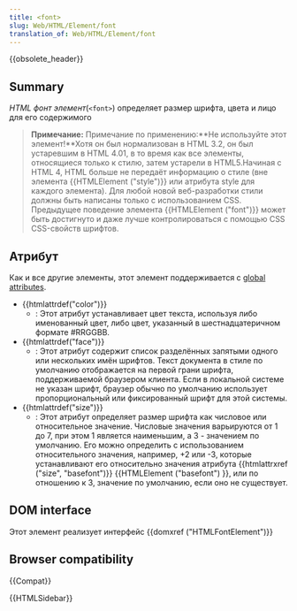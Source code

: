 ```yaml
---
title: <font>
slug: Web/HTML/Element/font
translation_of: Web/HTML/Element/font
---
```

{{obsolete_header}}

## Summary

_HTML фонт элемент_(`<font>`) определяет размер шрифта, цвета и лицо для его содержимого

> **Примечание:** Примечание по применению:**Не используйте этот элемент!**Хотя он был нормализован в HTML 3.2, он был устаревшим в HTML 4.01, в то время как все элементы, относящиеся только к стилю, затем устарели в HTML5.Начиная с HTML 4, HTML больше не передаёт информацию о стиле (вне элемента {{HTMLElement ("style")}} или атрибута style для каждого элемента). Для любой новой веб-разработки стили должны быть написаны только с использованием CSS.
> Предыдущее поведение элемента {{HTMLElement ("font")}} может быть достигнуто и даже лучше контролироваться с помощью CSS CSS-свойств шрифтов.

## Атрибут

Как и все другие элементы, этот элемент поддерживается с [global attributes](/ru/docs/HTML/Global_attributes).

- {{htmlattrdef("color")}}
  - : Этот атрибут устанавливает цвет текста, используя либо именованный цвет, либо цвет, указанный в шестнадцатеричном формате #RRGGBB.
- {{htmlattrdef("face")}}
  - : Этот атрибут содержит список разделённых запятыми одного или нескольких имён шрифтов. Текст документа в стиле по умолчанию отображается на первой грани шрифта, поддерживаемой браузером клиента. Если в локальной системе не указан шрифт, браузер обычно по умолчанию использует пропорциональный или фиксированный шрифт для этой системы.
- {{htmlattrdef("size")}}
  - : Этот атрибут определяет размер шрифта как числовое или относительное значение. Числовые значения варьируются от 1 до 7, при этом 1 является наименьшим, а 3 - значением по умолчанию. Его можно определить с использованием относительного значения, например, +2 или -3, которые устанавливают его относительно значения атрибута {{htmlattrxref ("size", "basefont")}} {{HTMLElement ("basefont") }}, или по отношению к 3, значение по умолчанию, если оно не существует.

## DOM interface

Этот элемент реализует интерфейс {{domxref ("HTMLFontElement")}}

## Browser compatibility

{{Compat}}

{{HTMLSidebar}}
